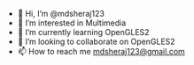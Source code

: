 - 👋 Hi, I’m @mdsheraj123
- 👀 I’m interested in Multimedia
- 🌱 I’m currently learning OpenGLES2
- 💞️ I’m looking to collaborate on OpenGLES2
- 📫 How to reach me mdsheraj123@gmail.com

<!---
mdsheraj123/mdsheraj123 is a ✨ special ✨ repository because its `README.md` (this file) appears on your GitHub profile.
You can click the Preview link to take a look at your changes.
--->
